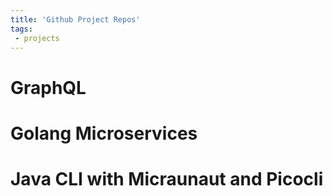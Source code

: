 ```yaml
---
title: 'Github Project Repos'
tags:
 - projects
---
```


# GraphQL

# Golang Microservices

# Java CLI with Micraunaut and Picocli
